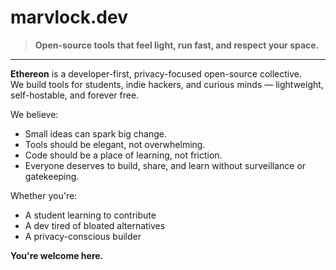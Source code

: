 # marvlock.dev

> **Open-source tools that feel light, run fast, and respect your space.**

---

**Ethereon** is a developer-first, privacy-focused open-source collective.  
We build tools for students, indie hackers, and curious minds — lightweight, self-hostable, and forever free.

We believe:
- Small ideas can spark big change.
- Tools should be elegant, not overwhelming.
- Code should be a place of learning, not friction.
- Everyone deserves to build, share, and learn without surveillance or gatekeeping.

Whether you're:
- A student learning to contribute  
- A dev tired of bloated alternatives  
- A privacy-conscious builder  

**You're welcome here.**

